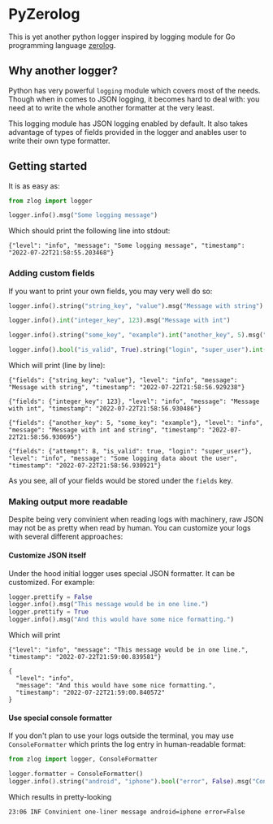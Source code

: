 # PyZerolog
This is yet another python logger inspired by logging module for Go programming language [zerolog](https://github.com/rs/zerolog).

## Why another logger?
Python has very powerful `logging` module which covers most of the needs. Though when in comes to JSON logging, it becomes hard to deal with: you need at to write the whole another formatter at the very least. 

This logging module has JSON logging enabled by default. It also takes advantage of types of fields provided in the logger and anables user to write their own type formatter. 

## Getting started

It is as easy as:
```python
from zlog import logger

logger.info().msg("Some logging message")
```
Which should print the following line into stdout:
```
{"level": "info", "message": "Some logging message", "timestamp": "2022-07-22T21:58:55.203468"}
```

### Adding custom fields
If you want to print your own fields, you may very well do so:
```python
logger.info().string("string_key", "value").msg("Message with string")

logger.info().int("integer_key", 123).msg("Message with int")

logger.info().string("some_key", "example").int("another_key", 5).msg("Message with int and string")

logger.info().bool("is_valid", True).string("login", "super_user").int("attempt", 8).msg("Some logging data about the user")
```
Which will print (line by line):
```
{"fields": {"string_key": "value"}, "level": "info", "message": "Message with string", "timestamp": "2022-07-22T21:58:56.929238"}
```
```
{"fields": {"integer_key": 123}, "level": "info", "message": "Message with int", "timestamp": "2022-07-22T21:58:56.930486"}
```
```
{"fields": {"another_key": 5, "some_key": "example"}, "level": "info", "message": "Message with int and string", "timestamp": "2022-07-22T21:58:56.930695"}
```
```
{"fields": {"attempt": 8, "is_valid": true, "login": "super_user"}, "level": "info", "message": "Some logging data about the user", "timestamp": "2022-07-22T21:58:56.930921"}
```

As you see, all of your fields would be stored under the `fields` key.

### Making output more readable

Despite being very convinient when reading logs with machinery, raw JSON may not be as pretty when read by human. You can customize your logs with several different approaches:

#### Customize JSON itself
Under the hood initial logger uses special JSON formatter. It can be customized. For example:
```python
logger.prettify = False
logger.info().msg("This message would be in one line.")
logger.prettify = True
logger.info().msg("And this would have some nice formatting.")
```
Which will print
```
{"level": "info", "message": "This message would be in one line.", "timestamp": "2022-07-22T21:59:00.839581"}
```
```
{
  "level": "info",
  "message": "And this would have some nice formatting.",
  "timestamp": "2022-07-22T21:59:00.840572"
}
```

#### Use special console formatter
If you don't plan to use your logs outside the terminal, you may use `ConsoleFormatter` which prints the log entry in human-readable format:
```python
from zlog import logger, ConsoleFormatter

logger.formatter = ConsoleFormatter()
logger.info().string("android", "iphone").bool("error", False).msg("Convinient one-liner message")
```

Which results in pretty-looking
```
23:06 INF Convinient one-liner message android=iphone error=False
```
